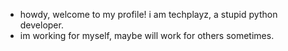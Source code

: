 - howdy, welcome to my profile! i am techplayz, a stupid python developer.
- im working for myself, maybe will work for others sometimes.
<!---
techplayz32/techplayz32 is a ✨ special ✨ repository because its `README.md` (this file) appears on your GitHub profile.
You can click the Preview link to take a look at your changes.
--->
